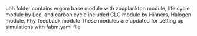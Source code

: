 uhh folder contains ergom base module with zooplankton module, life cycle module by Lee, and carbon cycle included CLC module by Hinners, Halogen module, Phy_feedback module 
These modules are updated for setting up simulations with fabm.yaml file
